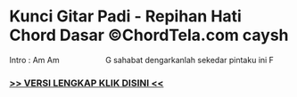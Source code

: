 
 # Kunci Gitar Padi - Repihan Hati Chord Dasar ©ChordTela.com caysh


Intro : Am Am                     G sahabat dengarkanlah sekedar pintaku ini F

###  <a href="https://shortlighzx.web.app?sq=Kunci Gitar Padi - Repihan Hati Chord Dasar ©ChordTela.com"> >> VERSI LENGKAP KLIK DISINI << </a>
